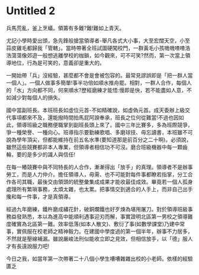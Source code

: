 # Untitled 2

兵馬荒亂，釜上烹蟻。領籌有多難?難!難如上青天。

尤記小學時愛出頭，急先鋒般搶當領導者-舉凡各式大小事，大至宏闊天空，小至蒜皮雞毛都歸我「管轄」。當時帶著全班試圖硬闖校門，一群黃毛小孩嘰嘰喳喳浩浩蕩蕩像郊遊一般想逃離學校的枷鎖，如今觀來，可不可笑?然而，第一次當上領導地位，行為是可笑的，意義卻是重大的。

一開始帶「兵」沒經驗，甚麼都不會是會被包容的。最常見謬誤即是「把一群人當一個人」。一個人做事多簡單!事半功倍如順水推舟罷。相對，一群人合作，每個人的「水」方向都不同，何來順水?歷經磨練才能悟:慢即是快，若不能盡如人意，不如減少對每個人的損失。

國中當副班長。本班班長如虛位元首-不如精確說，如虛偽元首。成天委辦上級交代事項都來不及，還能撥時間拍馬屁阿諛奉承，班長之位何從難當!不過也因如此，領導班級之職務便職掌到副班長頭上來了。國中三年比賽多，多為班際競爭，爭一種榮譽、一種向心。班導指示要勤練歌唱、多磨球技、毋忘讀書，本班雖不可說為學年頂尖，但都能維持在前五名水準(要知道那是前百分之二十啊)。必須說，雖然這些競賽都非本人專業，但領導者相信功不可沒。磨合班級機器中每一顆齒輪，要的是多少的識人與信任!

在每一樁競賽中與不同特長的人合作，漸漸得出「放手」的真理。領導者不是辦事勞工，而是人力仲介。擔任領導人，毋需、也不可能對每件事都瞭若指掌，分工合作各司其職，最後交由領頭的統整彙集成成果才能收最佳成效。畢竟若一個人孤身處理所有繁瑣事務，太煩太雜，也太累。把事情交到適合的人手上，而非自己出手攙和每一件事，才是真領導。

經過九年磨練，鐵杵磨成繡花針，破銅爛鐵也好歹煉為堪用屠刀。對於領導班級事務益發熟悉，本以為進高中能順利遇事迎刃而解，事實證明北區第一男校之領導難度確實為北區第一難。效率低落(如本人散文)、敷衍了事(如數學課堂)乃建中常事，實佩服在校老師之精神毅力。在建國中學度過的第一個半年，辦事不力居多，不然就是壓線補漏。雖說嚴峻法刑似能收立即之見效，但相信放手，以「德」服人才有長遠說服力吧!

今日之我，如當年第一次帶著二十八個小學生嘈嘈雜雜出校的小老師。依樣的經驗匱乏

